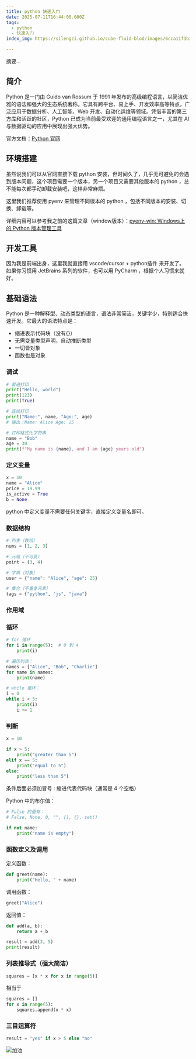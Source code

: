```yaml
---
title: python 快速入门
date: 2025-07-11T16:44:00.000Z
tags: 
  - python
  - 快速入门
index_img: https://silengzi.github.io/cube-fluid-blod/images/6cca11f3b3e8187baf73b04f8ce72ef4.jpeg

---
```



摘要...


## 简介

Python 是一门由 Guido van Rossum 于 1991 年发布的高级编程语言，以简洁优雅的语法和强大的生态系统著称。它具有跨平台、易上手、开发效率高等特点，广泛应用于数据分析、人工智能、Web 开发、自动化运维等领域。凭借丰富的第三方库和活跃的社区，Python 已成为当前最受欢迎的通用编程语言之一，尤其在 AI 与数据驱动的应用中展现出强大优势。

官方文档：[Python 官网](https://www.python.org/)


## 环境搭建

虽然说我们可以从官网直接下载 python 安装，但时间久了，几乎无可避免的会遇到版本问题，这个项目需要一个版本，另一个项目又需要其他版本的 python ，总不能每次都手动卸载安装吧，这样非常麻烦。

这里我们推荐使用 pyenv 来管理不同版本的 python ，包括不同版本的安装、切换、卸载等。

详细内容可以参考我之前的这篇文章（window版本）：[pyenv-win: Windows上的 Python 版本管理工具](https://silengzi.github.io/cube-fluid-blod/2024/12/27/7452988506778091571/)


## 开发工具

因为我是前端出身，这里我就直接用 vscode/cursor + python插件 来开发了。
如果你习惯用 JetBrains 系列的软件，也可以用 PyCharm ，根据个人习惯来就好。


## 基础语法

Python 是一种解释型、动态类型的语言，语法非常简洁，关键字少，特别适合快速开发。它最大的语法特点是：
- 缩进表示代码块（没有{}）
- 无需变量类型声明，自动推断类型
- 一切皆对象
- 函数也是对象


### 调试

```python
# 普通打印
print("Hello, world")
print(123)
print(True)

# 连续打印
print("Name:", name, "Age:", age)
# 输出：Name: Alice Age: 25

# 打印格式化字符串
name = "Bob"
age = 30
print(f"My name is {name}, and I am {age} years old")
```


### 定义变量

```python
x = 10
name = "Alice"
price = 19.99
is_active = True
b = None
```

python 中定义变量不需要任何关键字，直接定义变量名即可。


### 数据结构

```python
# 列表（数组）
nums = [1, 2, 3]

# 元组（不可变）
point = (3, 4)

# 字典（对象）
user = {"name": "Alice", "age": 25}

# 集合（不重复元素）
tags = {"python", "js", "java"}
```


### 作用域



### 循环

```python
# for 循环
for i in range(5):  # 0 到 4
    print(i)

# 遍历列表：
names = ["Alice", "Bob", "Charlie"]
for name in names:
    print(name)

# while 循环：
i = 0
while i < 5:
    print(i)
    i += 1
```


### 判断

```python
x = 10

if x > 5:
    print("greater than 5")
elif x == 5:
    print("equal to 5")
else:
    print("less than 5")
```

条件后面必须加冒号 :
缩进代表代码块（通常是 4 个空格）

Python 中的布尔值：

```python
# False 的值有：
# False, None, 0, "", [], {}, set()

if not name:
    print("name is empty")
```


### 函数定义及调用

定义函数：
```python
def greet(name):
    print("Hello, " + name)
```

调用函数：
```python
greet("Alice")
```

返回值：
```python
def add(a, b):
    return a + b

result = add(3, 5)
print(result)
```


### 列表推导式（强大简洁）

```python
squares = [x * x for x in range(5)]
```

相当于
```python
squares = []
for x in range(5):
    squares.append(x * x)
```


### 三目运算符

```python
result = "yes" if x > 5 else "no"
```


![加油](https://silengzi.github.io/cube-fluid-blod/images/006APoFYly8h5mmvdv4zyg307n07nu10.gif)